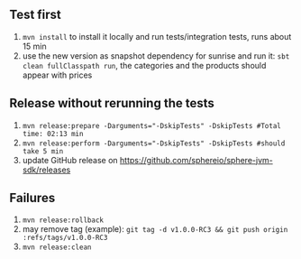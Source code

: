 ## Test first
1. `mvn install` to install it locally and run tests/integration tests, runs about 15 min
1. use the new version as snapshot dependency for sunrise and run it: `sbt clean fullClasspath run`, the categories and the products should appear with prices

## Release without rerunning the tests
1. `mvn release:prepare -Darguments="-DskipTests" -DskipTests #Total time: 02:13 min`
1. `mvn release:perform -Darguments="-DskipTests" -DskipTests #should take 5 min`
1. update GitHub release on https://github.com/sphereio/sphere-jvm-sdk/releases


## Failures
1. `mvn release:rollback`
1.  may remove tag (example): `git tag -d v1.0.0-RC3 && git push origin :refs/tags/v1.0.0-RC3`
1. `mvn release:clean`
